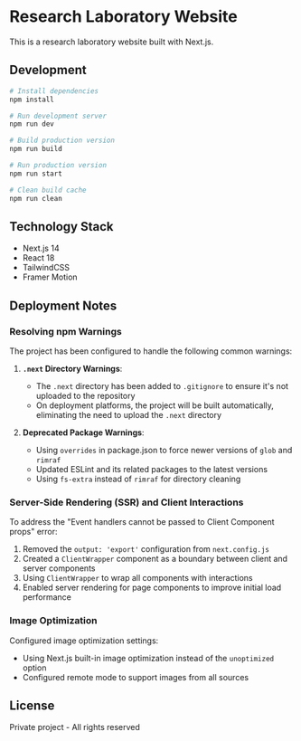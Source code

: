 # Research Laboratory Website

This is a research laboratory website built with Next.js.

## Development

```bash
# Install dependencies
npm install

# Run development server
npm run dev

# Build production version
npm run build

# Run production version
npm run start

# Clean build cache
npm run clean
```

## Technology Stack

- Next.js 14
- React 18
- TailwindCSS
- Framer Motion

## Deployment Notes

### Resolving npm Warnings

The project has been configured to handle the following common warnings:

1. **`.next` Directory Warnings**:
   - The `.next` directory has been added to `.gitignore` to ensure it's not uploaded to the repository
   - On deployment platforms, the project will be built automatically, eliminating the need to upload the `.next` directory

2. **Deprecated Package Warnings**:
   - Using `overrides` in package.json to force newer versions of `glob` and `rimraf`
   - Updated ESLint and its related packages to the latest versions
   - Using `fs-extra` instead of `rimraf` for directory cleaning

### Server-Side Rendering (SSR) and Client Interactions

To address the "Event handlers cannot be passed to Client Component props" error:

1. Removed the `output: 'export'` configuration from `next.config.js`
2. Created a `ClientWrapper` component as a boundary between client and server components
3. Using `ClientWrapper` to wrap all components with interactions
4. Enabled server rendering for page components to improve initial load performance

### Image Optimization

Configured image optimization settings:
- Using Next.js built-in image optimization instead of the `unoptimized` option
- Configured remote mode to support images from all sources

## License

Private project - All rights reserved 
